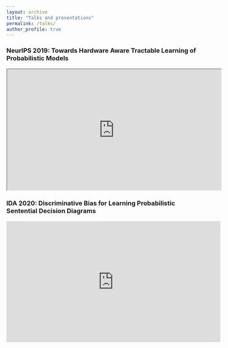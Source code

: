 ```yaml
---
layout: archive
title: "Talks and presentations"
permalink: /talks/
author_profile: true
---
```


### NeurIPS 2019: Towards Hardware Aware Tractable Learning of Probabilistic Models
<iframe id="iframepdf" width="560" height="315" src="https://github.com/laurago894/laurago894.github.io/blob/master/files/posterNeurIPS2019.pdf"></iframe>



### IDA 2020: Discriminative Bias for Learning Probabilistic Sentential Decision Diagrams
<iframe width="560" height="315" src="https://www.youtube.com/embed/UBWkZAgwnaA" frameborder="0" allow="autoplay; encrypted-media" allowfullscreen></iframe>

